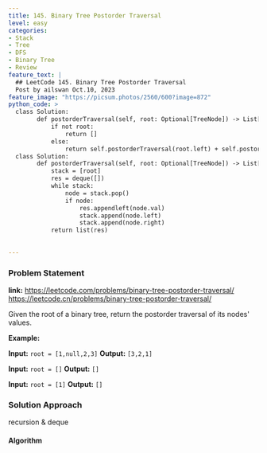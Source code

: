 ```yaml
---
title: 145. Binary Tree Postorder Traversal
level: easy
categories:
- Stack
- Tree
- DFS
- Binary Tree
- Review
feature_text: |
  ## LeetCode 145. Binary Tree Postorder Traversal
  Post by ailswan Oct.10, 2023
feature_image: "https://picsum.photos/2560/600?image=872"
python_code: >
  class Solution:
        def postorderTraversal(self, root: Optional[TreeNode]) -> List[int]:
            if not root:
                return []
            else:
                return self.postorderTraversal(root.left) + self.postorderTraversal(root.right) + [root.val]
  class Solution:
        def postorderTraversal(self, root: Optional[TreeNode]) -> List[int]:
            stack = [root]
            res = deque([])
            while stack:
                node = stack.pop()
                if node:
                    res.appendleft(node.val)
                    stack.append(node.left)
                    stack.append(node.right)
            return list(res)
        
   
---
```


### Problem Statement
**link:**
https://leetcode.com/problems/binary-tree-postorder-traversal/
https://leetcode.cn/problems/binary-tree-postorder-traversal/

Given the root of a binary tree, return the postorder traversal of its nodes' values.
 

**Example:**

**Input:** `root = [1,null,2,3]`
**Output:** `[3,2,1]`
 
**Input:** `root = []`
**Output:** `[]`

**Input:** `root = [1]`
**Output:** `[]`
 

### Solution Approach
recursion & deque
#### Algorithm
 